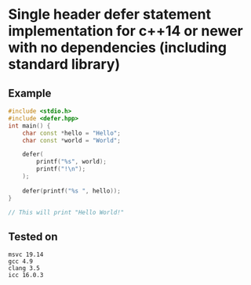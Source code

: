 # Single header defer statement implementation for c++14 or newer with no dependencies (including standard library)

## Example
```cpp
#include <stdio.h>
#include <defer.hpp>
int main() {
    char const *hello = "Hello";
    char const *world = "World";

    defer(
        printf("%s", world);
        printf("!\n");
    );
    
    defer(printf("%s ", hello));
}

// This will print "Hello World!"
```

## Tested on
```
msvc 19.14
gcc 4.9
clang 3.5
icc 16.0.3
```
